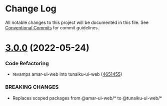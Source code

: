 # Change Log

All notable changes to this project will be documented in this file.
See [Conventional Commits](https://conventionalcommits.org) for commit guidelines.

# [3.0.0](https://github.com/dkk94/tunaiku-ui-web/compare/v2.0.0...v3.0.0) (2022-05-24)


### Code Refactoring

* revamps amar-ui-web into tunaiku-ui-web ([4651455](https://github.com/dkk94/tunaiku-ui-web/commit/465145548dac9d469ae6a13921ee6703f6abdaa2))


### BREAKING CHANGES

* Replaces scoped packages from @amar-ui-web/* to @tunaiku-ui-web/*
